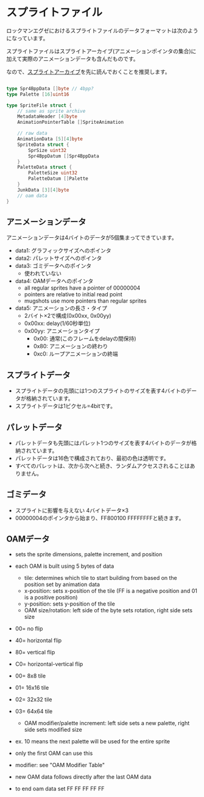 # スプライトファイル

ロックマンエグゼにおけるスプライトファイルのデータフォーマットは次のようになっています。

スプライトファイルはスプライトアーカイブ(アニメーションポインタの集合)に加えて実際のアニメーションデータも含んだものです。

なので、[スプライトアーカイブ](sprite_archive.md)を先に読んでおくことを推奨します。

```go

type Spr4BppData []byte // 4bpp?
type Palette [16]uint16

type SpriteFile struct {
    // same as sprite archive
    MetadataHeader [4]byte
    AnimationPointerTable []SpriteAnimation

    // raw data
    AnimationData [5][4]byte
    SpriteData struct {
        SprSize uint32
        Spr4BppDatum []Spr4BppData 
    }
    PaletteData struct {
        PaletteSize uint32
        PaletteDatum []Palette
    }
    JunkData [3][4]byte
    // oam data
}
```

## アニメーションデータ

アニメーションデータは4バイトのデータが5個集まってできています。

- data1: グラフィックサイズへのポインタ
- data2: パレットサイズへのポインタ
- data3: ゴミデータへのポインタ
  - 使われていない
- data4: OAMデータへのポインタ
  - all regular sprites have a pointer of 00000004
  - pointers are relative to initial read point
  - mugshots use more pointers than regular sprites
- data5: アニメーションの長さ・タイプ
  - 2バイト×2で構成(0x00xx, 0x00yy)
  - 0x00xx: delay(1/60秒単位)
  - 0x00yy: アニメーションタイプ
    - 0x00: 通常(このフレームをdelayの間保持)
    - 0x80: アニメーションの終わり
    - 0xc0: ループアニメーションの終端

## スプライトデータ

- スプライトデータの先頭には1つのスプライトのサイズを表す4バイトのデータが格納されています。
- スプライトデータは1ピクセル=4bitです。

## パレットデータ

- パレットデータも先頭にはパレット1つのサイズを表す4バイトのデータが格納されています。
- パレットデータは16色で構成されており、最初の色は透明です。
- すべてのパレットは、次から次へと続き、ランダムアクセスされることはありません。


## ゴミデータ

- スプライトに影響を与えない 4バイトデータ×3
- 00000004のポインタから始まり、FF800100 FFFFFFFFと続きます。

## OAMデータ

- sets the sprite dimensions, palette increment, and position
- each OAM is built using 5 bytes of data
    * tile: determines which tile to start building from based on the position set by animation data
    * x-position: sets x-position of the tile (FF is a negative position and 01 is a positive position)
    * y-position: sets y-position of the tile
    * OAM size/rotation: left side of the byte sets rotation, right side sets size
- 00= no flip
- 40= horizontal flip
- 80= vertical flip
- C0= horizontal-vertical flip

- 00= 8x8 tile
- 01= 16x16 tile
- 02= 32x32 tile
- 03= 64x64 tile
    * OAM modifier/palette increment: left side sets a new palette, right side sets modified size
- ex. 10 means the next palette will be used for the entire sprite
- only the first OAM can use this
- modifier: see "OAM Modifier Table"
- new OAM data follows directly after the last OAM data
- to end oam data set FF FF FF FF FF